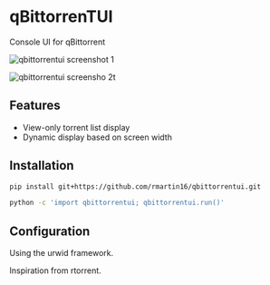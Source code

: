 qBittorrenTUI
===============
Console UI for qBittorrent

![qbittorrentui screenshot 1](https://i.imgur.com/iGM3bPI.png)

![qbittorrentui screensho 2t](https://i.imgur.com/msRNi86.png)


Features
--------
* View-only torrent list display
* Dynamic display based on screen width

Installation
------------
```bash
pip install git+https://github.com/rmartin16/qbittorrentui.git

python -c 'import qbittorrentui; qbittorrentui.run()'
```

Configuration
-------------


Using the urwid framework.

Inspiration from rtorrent.

